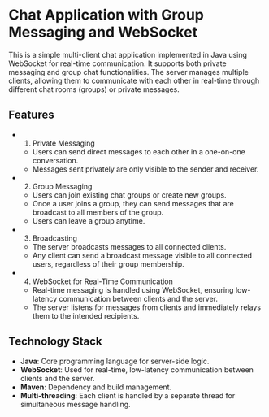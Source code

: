 # Chat Application with Group Messaging and WebSocket

This is a simple multi-client chat application implemented in Java using WebSocket for real-time communication. It supports both private messaging and group chat functionalities. The server manages multiple clients, allowing them to communicate with each other in real-time through different chat rooms (groups) or private messages.

## Features
- 1. Private Messaging
  - Users can send direct messages to each other in a one-on-one conversation.
  - Messages sent privately are only visible to the sender and receiver.
- 2. Group Messaging
  - Users can join existing chat groups or create new groups.
  - Once a user joins a group, they can send messages that are broadcast to all members of the group.
  - Users can leave a group anytime.
- 3. Broadcasting
  - The server broadcasts messages to all connected clients.
  - Any client can send a broadcast message visible to all connected users, regardless of their group membership.
- 4. WebSocket for Real-Time Communication
  - Real-time messaging is handled using WebSocket, ensuring low-latency communication between clients and the server.
  - The server listens for messages from clients and immediately relays them to the intended recipients.
## Technology Stack
- **Java**: Core programming language for server-side logic.
- **WebSocket**: Used for real-time, low-latency communication between clients and the server.
- **Maven**: Dependency and build management.
- **Multi-threading**: Each client is handled by a separate thread for simultaneous message handling.
